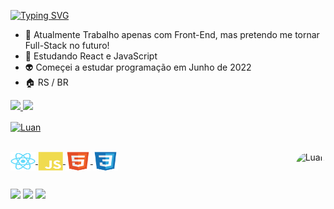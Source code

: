 
[![Typing SVG](https://readme-typing-svg.herokuapp.com?font=Arial+Text&size=38&duration=2500&color=fff&center=false&vCenter=false&width=440&lines=Luan+Rockembach+Schulz;Web+Developer;Front-End)](https://git.io/typing-svg)

- 👾 Atualmente Trabalho apenas com Front-End, mas pretendo me tornar Full-Stack no futuro!
- 🤖 Estudando React e JavaScript
- 👽 Começei a estudar programação em Junho de 2022
- 🏠 RS / BR

<div align="left">
  <a href="https://github.com/Luan053">
   <img height="180em" src="https://github-readme-stats.vercel.app/api?username=luan053&show_icons=true&theme=dracula&include_all_commits=true&count_private=true"/>
  <img height="180em" src="https://github-readme-stats.vercel.app/api/top-langs/?username=luan053&layout=compact&langs_count=7&theme=dracula"/>
    <p><img align="center" src="https://github-readme-streak-stats.herokuapp.com/?user=luan053&theme=dracula" alt="Luan" /></p>
</div>

<div style="display: inline_block"><br>
  <img align="center" alt="React" height="30" width="40" src="https://raw.githubusercontent.com/devicons/devicon/master/icons/react/react-original.svg">
  <img align="center" alt="Js" height="30" width="40" src="https://raw.githubusercontent.com/devicons/devicon/master/icons/javascript/javascript-plain.svg">
  <img align="center" alt="HTML" height="30" width="40" src="https://raw.githubusercontent.com/devicons/devicon/master/icons/html5/html5-original.svg">
  <img align="center" alt="CSS" height="30" width="40" src="https://raw.githubusercontent.com/devicons/devicon/master/icons/css3/css3-original.svg">
  <img align="right" alt="Luan" height="150" style="border-radius:50px;" src="https://media-exp1.licdn.com/dms/image/C4E03AQFUHBQ9NlR1lA/profile-displayphoto-shrink_800_800/0/1653969406095?e=1663804800&v=beta&t=KYQ_njj5_7VpWpwSalKNi7ZJaF0iqj4C2UacKKXAkHU">
</div>
  
  ##
 
<div> 
  <a href="https://www.instagram.com/rs_luan" target="_blank"><img src="https://img.shields.io/badge/-Instagram-%23E4405F?style=for-the-badge&logo=instagram&logoColor=white" target="_blank"></a>
  <a href = "mailto:luanrschulzz@gmail.com"><img src="https://img.shields.io/badge/-Gmail-%23333?style=for-the-badge&logo=gmail&logoColor=white" target="_blank"></a>
  <a href="https://www.linkedin.com/in/luanrs-/" target="_blank"><img src="https://img.shields.io/badge/-LinkedIn-%230077B5?style=for-the-badge&logo=linkedin&logoColor=white" target="_blank"></a> 
 
</div>
